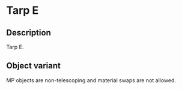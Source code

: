 # Tarp E

## Description

Tarp E.

## Object variant

MP objects are non-telescoping and material swaps are not allowed.
